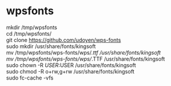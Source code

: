# wpsfonts

mkdir /tmp/wpsfonts <br>
cd /tmp/wpsfonts/<br>
git clone https://github.com/udoyen/wps-fonts<br>
sudo mkdir /usr/share/fonts/kingsoft<br>
mv /tmp/wpsfonts/wps-fonts/wps/*.ttf /usr/share/fonts/kingsoft<br>
mv /tmp/wpsfonts/wps-fonts/wps/*.TTF /usr/share/fonts/kingsoft<br>
sudo chown -R $USER:$USER /usr/share/fonts/kingsoft<br>
sudo chmod -R o+rw,g+rw /usr/share/fonts/kingsoft<br>
sudo fc-cache -vfs<br>
